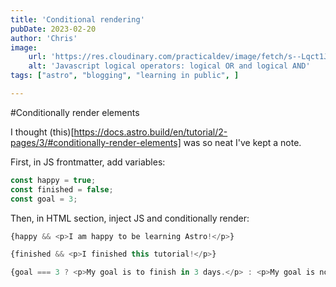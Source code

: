 ```yaml
---
title: 'Conditional rendering'
pubDate: 2023-02-20
author: 'Chris'
image:
    url: 'https://res.cloudinary.com/practicaldev/image/fetch/s--Lqct1Jv_--/c_imagga_scale,f_auto,fl_progressive,h_420,q_auto,w_1000/https://dev-to-uploads.s3.amazonaws.com/i/z4wpfeaivv0kp063b45l.png' 
    alt: 'Javascript logical operators: logical OR and logical AND'
tags: ["astro", "blogging", "learning in public", ]

---
```

#Conditionally render elements

I thought (this)[https://docs.astro.build/en/tutorial/2-pages/3/#conditionally-render-elements] was so neat I've kept a note.

First, in JS frontmatter, add variables:

```javascript
const happy = true;
const finished = false;
const goal = 3;
```

Then, in HTML section, inject JS and conditionally render:

```javascript
{happy && <p>I am happy to be learning Astro!</p>}

{finished && <p>I finished this tutorial!</p>}

{goal === 3 ? <p>My goal is to finish in 3 days.</p> : <p>My goal is not 3 days.</p>}
```